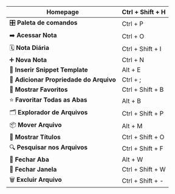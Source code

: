 |  **Homepage**                           | Ctrl + Shift + H |
| --------------------------------------- | ---------------- |
| 🎛️ **Paleta de comandos**              | Ctrl + P         |
| ➡️ **Acessar Nota**                     | Ctrl + O         |
| 🗓️ **Nota Diária**                     | Ctrl + Shift + I |
| ➕ **Nova Nota**                         | Ctrl + N         |
| 📜 **Inserir Snippet Template**         | Alt + E          |
| 🔖 **Adicionar Propriedade do Arquivo** | Ctrl + ;         |
| 📑 **Mostrar Favoritos**                | Ctrl + Shift + B |
| ⭐ **Favoritar Todas as Abas**           | Alt + B          |
| 🗂️ **Explorador de Arquivos**          | Ctrl + Shift + P |
| 📦 **Mover Arquivo**                    | Alt + M          |
| 📄 **Mostrar Títulos**                  | Ctrl + Shift + O |
| 🔍 **Pesquisar nos Arquivos**           | Ctrl + Shift + F |
| 🚪 **Fechar Aba**                       | Alt + W          |
| 🚪 **Fechar Janela**                    | Ctrl + Shift + W |
| 🗑️ **Excluir Arquivo**                 | Ctrl + Shift + - |

